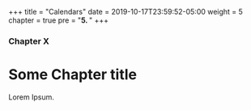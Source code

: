 +++
title = "Calendars"
date = 2019-10-17T23:59:52-05:00
weight = 5
chapter = true
pre = "<b>5. </b>"
+++

### Chapter X

# Some Chapter title

Lorem Ipsum.

